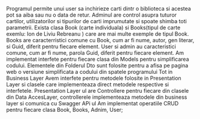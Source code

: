 Programul permite unui user sa inchirieze carti dintr o biblioteca si acestea pot sa aiba sau nu o data de retur. 
Adminul are control asupra tuturor cartilor, utilizatorilor si tipurilor de carti imprumutate si spoate shimba toti parametrii.
Exista clasa Book (carte individuala) si Books(tipul de carte exemlu: Ion de Liviu Rebreanu ) care are mai multe exemple de tipul Book.
Books are caracterristici comune cu Book, cum ar fi nume, autor, gen literar, si Guid, diferit pentru fiecare element.
User si admin au caracteristici comune, cum ar fi nume, parola  Guid, diferit pentru fiecare element.
Am implementat interfete pentru fiecare clasa din Models pentru simplificarea  codului.
Elementele din Folderul Dto sunt folosite pentru a afisa pe pagina web o versiune simplificata a codului din spatele programului
Tot in Business Layer Avem interfete pentru metodele folosite in Presentation Layer si clasele care implementeaza direct metodele respective si interfetele.
Presentation Layer ul are Controllere pentru fiecare din clasele din Data AccesLayer, controllerele implementeaza metodele din business layer si comunica cu Swagger APi ul
Am implementat operatiile CRUD pentru fiecare clasa Book, Books, Adnim, User;




